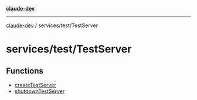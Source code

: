 [**claude-dev**](../../../README.md)

***

[claude-dev](../../../README.md) / services/test/TestServer

# services/test/TestServer

## Functions

- [createTestServer](functions/createTestServer.md)
- [shutdownTestServer](functions/shutdownTestServer.md)

